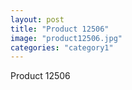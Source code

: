```yaml
---
layout: post
title: "Product 12506"
image: "product12506.jpg"
categories: "category1"
---
```

Product 12506
